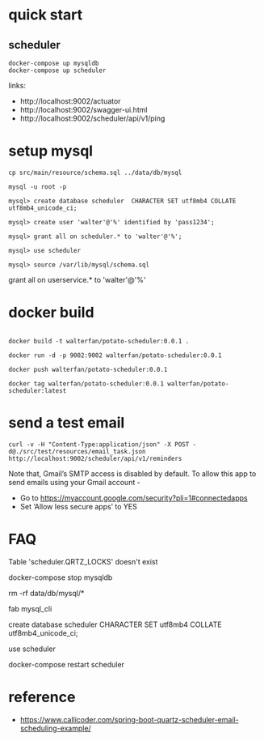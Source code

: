 # quick start

## scheduler

```$xslt
docker-compose up mysqldb
docker-compose up scheduler
```

links:

* http://localhost:9002/actuator
* http://localhost:9002/swagger-ui.html
* http://localhost:9002/scheduler/api/v1/ping

# setup mysql 


```
cp src/main/resource/schema.sql ../data/db/mysql

mysql -u root -p

mysql> create database scheduler  CHARACTER SET utf8mb4 COLLATE utf8mb4_unicode_ci; 

mysql> create user 'walter'@'%' identified by 'pass1234'; 

mysql> grant all on scheduler.* to 'walter'@'%'; 

mysql> use scheduler

mysql> source /var/lib/mysql/schema.sql

```

grant all on userservice.* to 'walter'@'%'

# docker build

```

docker build -t walterfan/potato-scheduler:0.0.1 .

docker run -d -p 9002:9002 walterfan/potato-scheduler:0.0.1

docker push walterfan/potato-scheduler:0.0.1

docker tag walterfan/potato-scheduler:0.0.1 walterfan/potato-scheduler:latest
```



# send a test email

```
curl -v -H "Content-Type:application/json" -X POST -d@./src/test/resources/email_task.json http://localhost:9002/scheduler/api/v1/reminders

```

Note that, Gmail’s SMTP access is disabled by default. To allow this app to send emails using your Gmail account -

* Go to https://myaccount.google.com/security?pli=1#connectedapps
* Set ‘Allow less secure apps’ to YES


# FAQ

Table 'scheduler.QRTZ_LOCKS' doesn't exist

docker-compose stop mysqldb

rm -rf data/db/mysql/*

fab mysql_cli

create database scheduler  CHARACTER SET utf8mb4 COLLATE utf8mb4_unicode_ci; 

use scheduler

docker-compose restart scheduler

# reference
* https://www.callicoder.com/spring-boot-quartz-scheduler-email-scheduling-example/